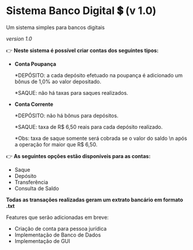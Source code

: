 # Sistema Banco Digital :heavy_dollar_sign: (v 1.0)
 
 Um sistema simples para bancos digitais
 
 *version 1.0*
 
:point_right: **Neste sistema é possível criar contas dos seguintes tipos:**
 
 * **Conta Poupança**
 
     *DEPÓSITO: a cada depósito efetuado na poupança é adicionado um bônus de 1,0% ao valor depositado.
     
     *SAQUE: não há taxas para saques realizados.
     
 * **Conta Corrente**
 
     *DEPÓSITO: não há bônus para depósitos.
     
     *SAQUE: taxa de R$ 6,50 reais para cada depósito realizado.
     
     *Obs: taxa de saque somente será cobrada se o valor do saldo \n após a operação for maior que R$ 6,50.
 
:point_right: **As seguintes opções estão disponíveis para as contas:**

* Saque
* Depósito
* Transferência
* Consulta de Saldo

**Todas as transações realizadas geram um extrato bancário em formato .txt**

Features que serão adicionadas em breve:

* Criação de conta para pessoa jurídica
* Implementação de Banco de Dados
* Implementação de GUI
